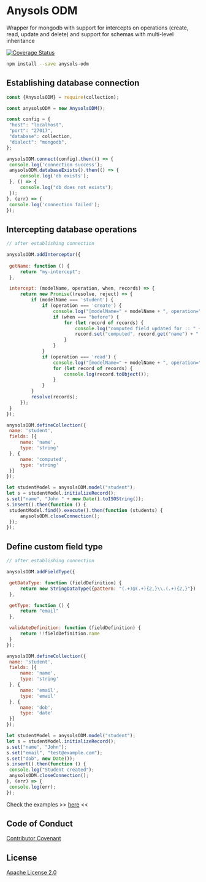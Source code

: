# Anysols ODM
Wrapper for mongodb with support for intercepts on operations (create, read, update and delete) and support for schemas with multi-level inheritance

[![Coverage Status](https://coveralls.io/repos/github/anysols/anysols-odm/badge.svg?branch=master)](https://coveralls.io/github/anysols/anysols-model?branch=master)

```bash
npm install --save anysols-odm
```
## Establishing database connection
```js
const {AnysolsODM} = require(collection);

const anysolsODM = new AnysolsODM();

const config = {
 "host": "localhost",
 "port": "27017",
 "database": collection,
 "dialect": "mongodb",
};

anysolsODM.connect(config).then(() => {
 console.log('connection success');
 anysolsODM.databaseExists().then(() => {
     console.log('db exists');
 }, () => {
     console.log("db does not exists");
 });
}, (err) => {
 console.log('connection failed');
});
```

## Intercepting database operations
```js
// after establishing connection

anysolsODM.addInterceptor({
     
 getName: function () {
     return "my-intercept";
 },

 intercept: (modelName, operation, when, records) => {
     return new Promise((resolve, reject) => {
         if (modelName === 'student') {
             if (operation === 'create') {
                 console.log("[modelName=" + modelName + ", operation=" + operation + ", when=" + when + "]");
                 if (when === "before") {
                     for (let record of records) {
                         console.log("computed field updated for :: " + record.get('name'));
                         record.set("computed", record.get("name") + " +++ computed");
                     }
                 }
             }
             if (operation === 'read') {
                 console.log("[modelName=" + modelName + ", operation=" + operation + ", when=" + when + "]");
                 for (let record of records) {
                     console.log(record.toObject());
                 }
             }
         }
         resolve(records);
     });
 }
});

anysolsODM.defineCollection({
 name: 'student',
 fields: [{
     name: 'name',
     type: 'string'
 }, {
     name: 'computed',
     type: 'string'
 }]
});

let studentModel = anysolsODM.model("student");
let s = studentModel.initializeRecord();
s.set("name", "John " + new Date().toISOString());
s.insert().then(function () {
 studentModel.find().execute().then(function (students) {
     anysolsODM.closeConnection();
 });
});
```

## Define custom field type
```js
// after establishing connection

anysolsODM.addFieldType({

 getDataType: function (fieldDefinition) {
     return new StringDataType({pattern: "(.+)@(.+){2,}\\.(.+){2,}"})
 },

 getType: function () {
     return "email"
 },

 validateDefinition: function (fieldDefinition) {
     return !!fieldDefinition.name
 }
});

anysolsODM.defineCollection({
 name: 'student',
 fields: [{
     name: 'name',
     type: 'string'
 }, {
     name: 'email',
     type: 'email'
 }, {
     name: 'dob',
     type: 'date'
 }]
});

let studentModel = anysolsODM.model("student");
let s = studentModel.initializeRecord();
s.set("name", "John");
s.set("email", "test@example.com");
s.set("dob", new Date());
s.insert().then(function () {
 console.log("Student created");
 anysolsODM.closeConnection();
}, (err) => {
 console.log(err);
});
```

Check the examples >> [here](./examples) <<

## Code of Conduct
[Contributor Covenant](/CODE_OF_CONDUCT.md)

## License
[Apache License 2.0](/LICENSE)
